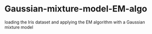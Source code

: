 # Gaussian-mixture-model-EM-algo
loading the Iris dataset and applying the EM algorithm with a Gaussian mixture model
